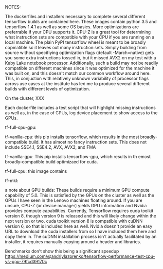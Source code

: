 NOTES:

The dockerfiles and installers necessary to complete several different tensorflow builds are contained here. These images contain python 3.5 and tensorflow 1.4.1 as well as some OS basics. More optimizations are preferrable if your CPU supports it. CPU-Z is a great tool for determining what instruction sets are compatible with your CPU if you are running on a local machine. The plain PyPI tensorflow wheel is meant to be broadly copmatible so it leaves out many instruction sets. Simply building from source without specifiying optimization flags (default -March=native) gets you some extra instructions tossed in, but it missed AVX2 on my test with a Kaby Lake notebook processor. Additionally, such a build may not be readily compatible on different machines since it was optimized for the machine it was built on, and this doesn't match our common workflow around here. This, in conjuction with relatively unknown variability of processor flags across use cases at the institute has led me to produce several different builds with different levels of optimization.

On the cluster, XXX

Each dockerfile includes a test script that will highlight missing instructions as well as, in the case of GPUs, log device placement to show access to the GPUs.


tf-full-cpu-gpu:

tf-vanilla-cpu:
this pip installs tensorflow, which results in the most broadly-compatible build. It has almost no fancy instruction sets. 
This does not include SSE4.1, SSE4.2, AVX, AVX2, and FMA

tf-vanilla-gpu:
This pip installs tensorflow-gpu, which results in th emost broadly-compatible build optimizaed for cuda.

tf-full-cpu:
this image contains 

tf-mkl:


a note about GPU builds:
These builds require a minimum GPU compute capability of 5.0. This is satisfied by the GPUs on the cluster as well as the GPUs I have seen in the Lenovo machines floating around. If you are unsure, CPU-Z (or device manager) yields GPU information and Nvidia provides compute capabilities. Currently, Tensorflow requires cuda toolkit version 8, though version 9 is released and this will likely change within the next version or two. cuda toolkit version 8 is compatible with cuDNN version 6, so that is included here as well. Nvidia doesn't provide an easy URL to download the cuda installers from so I have included them here and copy them in. The cuDNN installation process isn't actually facilitated by an installer, it requires manually copying around a header and libraries. 


Benchmarks don't show this being a significant speedup
https://medium.com/@andriylazorenko/tensorflow-performance-test-cpu-vs-gpu-79fcd39170c